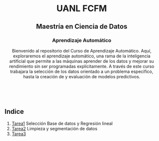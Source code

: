 <div align="center">

# UANL FCFM

## Maestría en Ciencia de Datos

### Aprendizaje Automático

Bienvenido al repositorio del Curso de Aprendizaje Automático. Aquí, exploraremos el aprendizaje automático, una rama de la inteligencia artificial que permite a las máquinas aprender de los datos y mejorar su rendimiento sin ser programadas explícitamente. A través de este curso trabajara la selección de los datos orientado a un problema especifico, hasta la creación de y evaluación de modelos predictivos.

</div>

<br>
<br>
<br>   

## Indice

1. [Tarea1](https://github.com/xDiegoCruz15/AprendizajeAutom/blob/master/Tarea1.ipynb) Selección Base de datos y Regresión lineal
2. [Tarea2](https://github.com/xDiegoCruz15/AprendizajeAutom/blob/master/Tarea2.ipynb) Limpieza y segmentación de datos
3. [Tarea3](https://github.com/xDiegoCruz15/AprendizajeAutom/blob/0ceda3bbe87b471781c2c2830908a13bf0fb2aeb/Tarea3.ipynb)
   
   